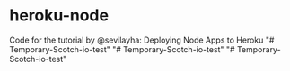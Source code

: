 heroku-node
===========

Code for the tutorial by @sevilayha: Deploying Node Apps to Heroku
"# Temporary-Scotch-io-test" 
"# Temporary-Scotch-io-test" 
"# Temporary-Scotch-io-test" 
